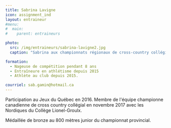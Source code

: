 ```yaml
---
title: Sabrina Lavigne
icon: assignment_ind
layout: entraineur
#menu:
#  main:
#    parent: entraineurs

photo:
  src: /img/entraineurs/sabrina-lavigne2.jpg
  caption: "Sabrina aux championnats régionaux de cross-country collégial, à Blainville en 2018. (Photo : Marc Quévillon)"

formation:
  - Nageuse de compétition pendant 8 ans
  - Entraîneure en athlétisme depuis 2015
  - Athlète au club depuis 2015.

courriel: sab.gamin@hotmail.ca
---
```


Participation au Jeux du Québec en 2016. Membre de l'équipe championne canadienne de cross country collégial en novembre 2017 avec les Nordiques du Collège Lionel-Groulx. 

Médaillée de bronze au 800 mètres junior du championnat provincial.